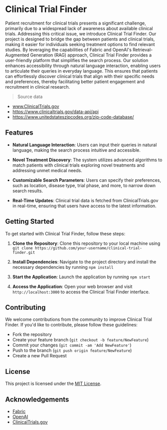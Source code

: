 # Clinical Trial Finder

Patient recruitment for clinical trials presents a significant challenge, primarily due to a widespread lack of awareness about available clinical trials. Addressing this critical issue, we introduce Clinical Trial Finder. Our project is designed to bridge the gap between patients and clinical trials, making it easier for individuals seeking treatment options to find relevant studies. By leveraging the capabilities of Fabric and OpenAI's Retrieval-Augmented Generation (RAG) approach, Clinical Trial Finder provides a user-friendly platform that simplifies the search process. Our solution enhances accessibility through natural language interaction, enabling users to articulate their queries in everyday language. This ensures that patients can effortlessly discover clinical trials that align with their specific needs and preferences, thereby facilitating better patient engagement and recruitment in clinical research.

> Source data
  - www.ClinicalTrials.gov
  - https://www.clinicaltrials.gov/data-api/api
  - https://www.unitedstateszipcodes.org/zip-code-database/


## Features

- **Natural Language Interaction**: Users can input their queries in natural language, making the search process intuitive and accessible.
  
- **Novel Treatment Discovery**: The system utilizes advanced algorithms to match patients with clinical trials exploring novel treatments and addressing unmet medical needs.

- **Customizable Search Parameters**: Users can specify their preferences, such as location, disease type, trial phase, and more, to narrow down search results.

- **Real-Time Updates**: Clinical trial data is fetched from ClinicalTrials.gov in real-time, ensuring that users have access to the latest information.

## Getting Started

To get started with Clinical Trial Finder, follow these steps:

1. **Clone the Repository**: Clone this repository to your local machine using `git clone https://github.com/your-username/clinical-trial-finder.git`

2. **Install Dependencies**: Navigate to the project directory and install the necessary dependencies by running `npm install`

3. **Start the Application**: Launch the application by running `npm start`

4. **Access the Application**: Open your web browser and visit `http://localhost:3000` to access the Clinical Trial Finder interface.

## Contributing

We welcome contributions from the community to improve Clinical Trial Finder. If you'd like to contribute, please follow these guidelines:

- Fork the repository
- Create your feature branch (`git checkout -b feature/NewFeature`)
- Commit your changes (`git commit -am 'Add NewFeature'`)
- Push to the branch (`git push origin feature/NewFeature`)
- Create a new Pull Request

## License

This project is licensed under the [MIT License](LICENSE).

## Acknowledgements

- [Fabric](https://fabric.io/)
- [OpenAI](https://openai.com/)
- [ClinicalTrials.gov](https://clinicaltrials.gov/)
